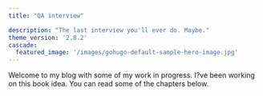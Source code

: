 ```yaml
---
title: "QA interview"

description: "The last interview you'll ever do. Maybe."
theme_version: '2.8.2'
cascade:
  featured_image: '/images/gohugo-default-sample-hero-image.jpg'
---
```

Welcome to my blog with some of my work in progress. I?ve been working on this book idea. You can read some of the chapters below.
